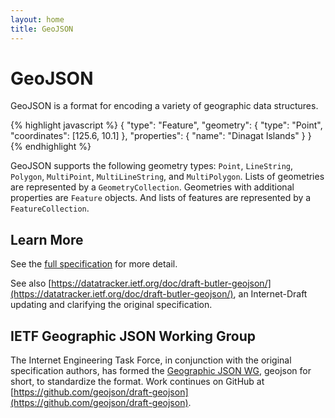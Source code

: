 ```yaml
---
layout: home
title: GeoJSON
---
```


# <span class="fkin">G</span>eo<span class="fkin">J</span>SON

GeoJSON is a format for encoding a variety of geographic data structures.

{% highlight javascript %}
{
  "type": "Feature",
  "geometry": {
    "type": "Point",
    "coordinates": [125.6, 10.1]
  },
  "properties": {
    "name": "Dinagat Islands"
  }
}
{% endhighlight %}

GeoJSON supports the following geometry types: `Point`, `LineString`, `Polygon`,
`MultiPoint`, `MultiLineString`,  and `MultiPolygon`.  Lists of geometries are
represented by a `GeometryCollection`.  Geometries with additional properties
are `Feature` objects.  And lists of features are represented by a
`FeatureCollection`.

## Learn More

See the [full specification](geojson-spec.html) for more detail.

See also
[https://datatracker.ietf.org/doc/draft-butler-geojson/](https://datatracker.ietf.org/doc/draft-butler-geojson/),
an Internet-Draft updating and clarifying the original specification.

## IETF Geographic JSON Working Group

The Internet Engineering Task Force, in conjunction with the original
specification authors, has formed the [Geographic JSON
WG](https://datatracker.ietf.org/wg/geojson/charter/), geojson for short, to
standardize the format. Work continues on GitHub at
[https://github.com/geojson/draft-geojson](https://github.com/geojson/draft-geojson).

